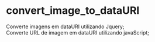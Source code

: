 # convert_image_to_dataURI
Converte imagens em dataURI utilizando Jquery;<br>
Converte URL de imagem em dataURI utilizando javaScript; 
